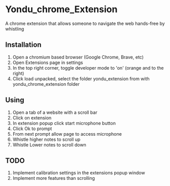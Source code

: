 # Yondu_chrome_Extension
A chrome extension that allows someone to navigate the web hands-free by whistling

## Installation
1. Open a chromium based browser (Google Chrome, Brave, etc)
2. Open Extensions page in settings
3. In the top right corner, toggle developer mode to 'on' (orange and to the right)
4. Click load unpacked, select the folder yondu_extension from with yondu_chrome_extension folder

## Using
1. Open a tab of a website with a scroll bar
2. Click on extension
3. In extension popup click start microphone button
4. Click Ok to prompt
5. From next prompt allow page to access microphone
6. Whistle higher notes to scroll up
7. Whistle Lower notes to scroll down

## TODO
1. Implement calibration settings in the extensions popup window
2. Implement more features than scrolling
